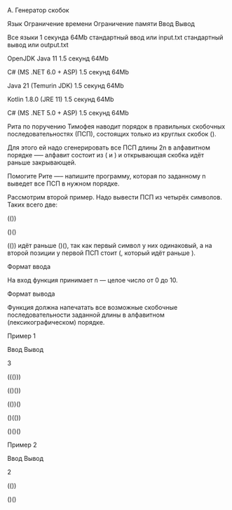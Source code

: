 A. Генератор скобок



Язык	Ограничение времени	Ограничение памяти	Ввод	Вывод



Все языки	1 секунда	64Mb	стандартный ввод или input.txt	стандартный вывод или output.txt



OpenJDK Java 11	1.5 секунд	64Mb



C# (MS .NET 6.0 + ASP)	1.5 секунд	64Mb



Java 21 (Temurin JDK)	1.5 секунд	64Mb



Kotlin 1.8.0 (JRE 11)	1.5 секунд	64Mb



C# (MS .NET 5.0 + ASP)	1.5 секунд	64Mb



Рита по поручению Тимофея наводит порядок в правильных скобочных последовательностях (ПСП), состоящих только из круглых скобок (). 



Для этого ей надо сгенерировать все ПСП длины 2n в алфавитном порядке —– алфавит состоит из ( и ) и открывающая скобка идёт раньше закрывающей.



Помогите Рите —– напишите программу, которая по заданному n выведет все ПСП в нужном порядке.



Рассмотрим второй пример. Надо вывести ПСП из четырёх символов. Таких всего две:





(())



()()



(()) идёт раньше ()(), так как первый символ у них одинаковый, а на второй позиции у первой ПСП стоит (, который идёт раньше ).



Формат ввода



На вход функция принимает n — целое число от 0 до 10.



Формат вывода



Функция должна напечатать все возможные скобочные последовательности заданной длины в алфавитном (лексикографическом) порядке.



Пример 1



Ввод	Вывод



3



((()))



(()())



(())()



()(())



()()()



Пример 2



Ввод	Вывод



2



(())



()()

